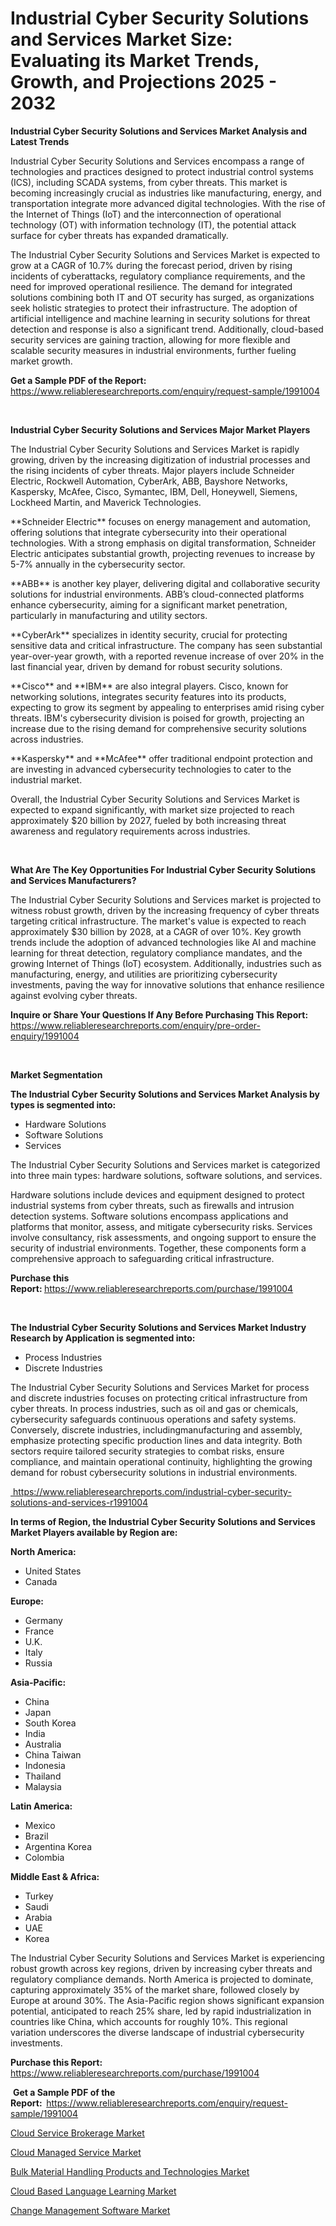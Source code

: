 <p><h1>Industrial Cyber Security Solutions and Services Market Size: Evaluating its Market Trends, Growth, and Projections 2025 - 2032</h1></p><p><strong>Industrial Cyber Security Solutions and Services Market Analysis and Latest Trends</strong></p>
<p><p>Industrial Cyber Security Solutions and Services encompass a range of technologies and practices designed to protect industrial control systems (ICS), including SCADA systems, from cyber threats. This market is becoming increasingly crucial as industries like manufacturing, energy, and transportation integrate more advanced digital technologies. With the rise of the Internet of Things (IoT) and the interconnection of operational technology (OT) with information technology (IT), the potential attack surface for cyber threats has expanded dramatically.</p><p>The Industrial Cyber Security Solutions and Services Market is expected to grow at a CAGR of 10.7% during the forecast period, driven by rising incidents of cyberattacks, regulatory compliance requirements, and the need for improved operational resilience. The demand for integrated solutions combining both IT and OT security has surged, as organizations seek holistic strategies to protect their infrastructure. The adoption of artificial intelligence and machine learning in security solutions for threat detection and response is also a significant trend. Additionally, cloud-based security services are gaining traction, allowing for more flexible and scalable security measures in industrial environments, further fueling market growth.</p></p>
<p><strong>Get a Sample PDF of the Report:&nbsp;</strong> <a href="https://www.reliableresearchreports.com/enquiry/request-sample/1991004?utm_campaign=28&utm_medium=2&utm_source=Github&utm_content=ia&utm_term=09032025&utm_id=industrial-cyber-security-solutions-and-services">https://www.reliableresearchreports.com/enquiry/request-sample/1991004</a></p>
<p>&nbsp;</p>
<p><strong>Industrial Cyber Security Solutions and Services Major Market Players</strong></p>
<p><p>The Industrial Cyber Security Solutions and Services Market is rapidly growing, driven by the increasing digitization of industrial processes and the rising incidents of cyber threats. Major players include Schneider Electric, Rockwell Automation, CyberArk, ABB, Bayshore Networks, Kaspersky, McAfee, Cisco, Symantec, IBM, Dell, Honeywell, Siemens, Lockheed Martin, and Maverick Technologies.</p><p>**Schneider Electric** focuses on energy management and automation, offering solutions that integrate cybersecurity into their operational technologies. With a strong emphasis on digital transformation, Schneider Electric anticipates substantial growth, projecting revenues to increase by 5-7% annually in the cybersecurity sector.</p><p>**ABB** is another key player, delivering digital and collaborative security solutions for industrial environments. ABB’s cloud-connected platforms enhance cybersecurity, aiming for a significant market penetration, particularly in manufacturing and utility sectors.</p><p>**CyberArk** specializes in identity security, crucial for protecting sensitive data and critical infrastructure. The company has seen substantial year-over-year growth, with a reported revenue increase of over 20% in the last financial year, driven by demand for robust security solutions.</p><p>**Cisco** and **IBM** are also integral players. Cisco, known for networking solutions, integrates security features into its products, expecting to grow its segment by appealing to enterprises amid rising cyber threats. IBM's cybersecurity division is poised for growth, projecting an increase due to the rising demand for comprehensive security solutions across industries.</p><p>**Kaspersky** and **McAfee** offer traditional endpoint protection and are investing in advanced cybersecurity technologies to cater to the industrial market.</p><p>Overall, the Industrial Cyber Security Solutions and Services Market is expected to expand significantly, with market size projected to reach approximately $20 billion by 2027, fueled by both increasing threat awareness and regulatory requirements across industries.</p></p>
<p>&nbsp;</p>
<p><strong>What Are The Key Opportunities For Industrial Cyber Security Solutions and Services Manufacturers?</strong></p>
<p><p>The Industrial Cyber Security Solutions and Services market is projected to witness robust growth, driven by the increasing frequency of cyber threats targeting critical infrastructure. The market's value is expected to reach approximately $30 billion by 2028, at a CAGR of over 10%. Key growth trends include the adoption of advanced technologies like AI and machine learning for threat detection, regulatory compliance mandates, and the growing Internet of Things (IoT) ecosystem. Additionally, industries such as manufacturing, energy, and utilities are prioritizing cybersecurity investments, paving the way for innovative solutions that enhance resilience against evolving cyber threats.</p></p>
<p><strong>Inquire or Share Your Questions If Any Before Purchasing This Report:</strong> <a href="https://www.reliableresearchreports.com/enquiry/pre-order-enquiry/1991004?utm_campaign=28&utm_medium=2&utm_source=Github&utm_content=ia&utm_term=09032025&utm_id=industrial-cyber-security-solutions-and-services">https://www.reliableresearchreports.com/enquiry/pre-order-enquiry/1991004</a></p>
<p>&nbsp;</p>
<p><strong>Market Segmentation</strong></p>
<p><strong>The Industrial Cyber Security Solutions and Services Market Analysis by types is segmented into:</strong></p>
<p><ul><li>Hardware Solutions</li><li>Software Solutions</li><li>Services</li></ul></p>
<p><p>The Industrial Cyber Security Solutions and Services market is categorized into three main types: hardware solutions, software solutions, and services. </p><p>Hardware solutions include devices and equipment designed to protect industrial systems from cyber threats, such as firewalls and intrusion detection systems. Software solutions encompass applications and platforms that monitor, assess, and mitigate cybersecurity risks. Services involve consultancy, risk assessments, and ongoing support to ensure the security of industrial environments. Together, these components form a comprehensive approach to safeguarding critical infrastructure.</p></p>
<p><strong>Purchase this Report:&nbsp;</strong><a href="https://www.reliableresearchreports.com/purchase/1991004?utm_campaign=28&utm_medium=2&utm_source=Github&utm_content=ia&utm_term=09032025&utm_id=industrial-cyber-security-solutions-and-services">https://www.reliableresearchreports.com/purchase/1991004</a></p>
<p>&nbsp;</p>
<p><strong>The Industrial Cyber Security Solutions and Services Market Industry Research by Application is segmented into:</strong></p>
<p><ul><li>Process Industries</li><li>Discrete Industries</li></ul></p>
<p><p>The Industrial Cyber Security Solutions and Services Market for process and discrete industries focuses on protecting critical infrastructure from cyber threats. In process industries, such as oil and gas or chemicals, cybersecurity safeguards continuous operations and safety systems. Conversely, discrete industries, includingmanufacturing and assembly, emphasize protecting specific production lines and data integrity. Both sectors require tailored security strategies to combat risks, ensure compliance, and maintain operational continuity, highlighting the growing demand for robust cybersecurity solutions in industrial environments.</p></p>
<p><a href="https://www.reliableresearchreports.com/industrial-cyber-security-solutions-and-services-r1991004?utm_campaign=28&utm_medium=2&utm_source=Github&utm_content=ia&utm_term=09032025&utm_id=industrial-cyber-security-solutions-and-services">&nbsp;https://www.reliableresearchreports.com/industrial-cyber-security-solutions-and-services-r1991004</a></p>
<p><strong>In terms of Region, the Industrial Cyber Security Solutions and Services Market Players available by Region are:</strong></p>
<p>
    <p> <strong> North America: </strong>
        <ul>
            <li>United States</li>
            <li>Canada</li>
        </ul>
        </p> 
    <p> <strong> Europe: </strong>
        <ul>
            <li>Germany</li>
            <li>France</li>
            <li>U.K.</li>
            <li>Italy</li>
            <li>Russia</li>
        </ul>
        </p> 
    <p> <strong> Asia-Pacific: </strong>
        <ul>
            <li>China</li>
            <li>Japan</li>
            <li>South Korea</li>
            <li>India</li>
            <li>Australia</li>
            <li>China Taiwan</li>
            <li>Indonesia</li>
            <li>Thailand</li>
            <li>Malaysia</li>
        </ul>
        </p> 
    <p> <strong> Latin America: </strong>
        <ul>
            <li>Mexico</li>
            <li>Brazil</li>
            <li>Argentina Korea</li>
            <li>Colombia</li>
        </ul>
        </p> 
    <p> <strong> Middle East & Africa: </strong>
        <ul>
            <li>Turkey</li>
            <li>Saudi</li>
            <li>Arabia</li>
            <li>UAE</li>
            <li>Korea</li>
        </ul>
    </p>
    </p>
<p><p>The Industrial Cyber Security Solutions and Services Market is experiencing robust growth across key regions, driven by increasing cyber threats and regulatory compliance demands. North America is projected to dominate, capturing approximately 35% of the market share, followed closely by Europe at around 30%. The Asia-Pacific region shows significant expansion potential, anticipated to reach 25% share, led by rapid industrialization in countries like China, which accounts for roughly 10%. This regional variation underscores the diverse landscape of industrial cybersecurity investments.</p></p>
<p><strong>Purchase this Report: </strong><a href="https://www.reliableresearchreports.com/purchase/1991004?utm_campaign=28&utm_medium=2&utm_source=Github&utm_content=ia&utm_term=09032025&utm_id=industrial-cyber-security-solutions-and-services">https://www.reliableresearchreports.com/purchase/1991004</a></p>
<p>&nbsp;<strong>Get a Sample PDF of the Report:&nbsp;&nbsp;</strong><a href="https://www.reliableresearchreports.com/enquiry/request-sample/1991004?utm_campaign=28&utm_medium=2&utm_source=Github&utm_content=ia&utm_term=09032025&utm_id=industrial-cyber-security-solutions-and-services">https://www.reliableresearchreports.com/enquiry/request-sample/1991004</a></p>
<p><strong></strong></p>
<p><p><a href="https://github.com/elceryaneik/Market-Research-Report-List-1/blob/main/cloud-service-brokerage-market.md?utm_campaign=28&utm_medium=2&utm_source=Github&utm_content=ia&utm_term=09032025&utm_id=industrial-cyber-security-solutions-and-services">Cloud Service Brokerage Market</a></p><p><a href="https://github.com/sukeldrage0g/Market-Research-Report-List-1/blob/main/cloud-managed-service-market.md?utm_campaign=28&utm_medium=2&utm_source=Github&utm_content=ia&utm_term=09032025&utm_id=industrial-cyber-security-solutions-and-services">Cloud Managed Service Market</a></p><p><a href="https://github.com/hervedeidadw/Market-Research-Report-List-1/blob/main/bulk-material-handling-products-and-technologies-market.md?utm_campaign=28&utm_medium=2&utm_source=Github&utm_content=ia&utm_term=09032025&utm_id=industrial-cyber-security-solutions-and-services">Bulk Material Handling Products and Technologies Market</a></p><p><a href="https://github.com/nwogudimouix/Market-Research-Report-List-1/blob/main/cloud-based-language-learning-market.md?utm_campaign=28&utm_medium=2&utm_source=Github&utm_content=ia&utm_term=09032025&utm_id=industrial-cyber-security-solutions-and-services">Cloud Based Language Learning Market</a></p><p><a href="https://github.com/okornevonywx/Market-Research-Report-List-1/blob/main/change-management-software-market.md?utm_campaign=28&utm_medium=2&utm_source=Github&utm_content=ia&utm_term=09032025&utm_id=industrial-cyber-security-solutions-and-services">Change Management Software Market</a></p></p>